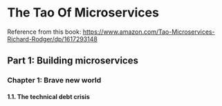 # The Tao Of Microservices

Reference from this book: https://www.amazon.com/Tao-Microservices-Richard-Rodger/dp/1617293148

## Part 1: Building microservices

### Chapter 1: Brave new world

#### 1.1. The technical debt crisis

